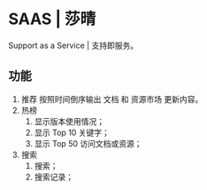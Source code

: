# SAAS | 莎晴

Support as a Service | 支持即服务。

## 功能

1. 推荐
    按照时间倒序输出 文档 和 资源市场 更新内容。
2. 热榜
    1. 显示版本使用情况；
    2. 显示 Top 10 关键字；
    3. 显示 Top 50 访问文档或资源；
3. 搜索
    1. 搜索；
    2. 搜索记录；